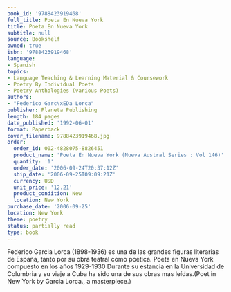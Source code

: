 ```yaml
---
book_id: '9788423919468'
full_title: Poeta En Nueva York
title: Poeta En Nueva York
subtitle: null
source: Bookshelf
owned: true
isbn: '9788423919468'
language:
- Spanish
topics:
- Language Teaching & Learning Material & Coursework
- Poetry By Individual Poets
- Poetry Anthologies (various Poets)
authors:
- "Federico Garc\xEDa Lorca"
publisher: Planeta Publishing
length: 184 pages
date_published: '1992-06-01'
format: Paperback
cover_filename: 9788423919468.jpg
order:
  order_id: 002-4828075-8826451
  product_name: 'Poeta En Nueva York (Nueva Austral Series : Vol 146)'
  quantity: '1'
  order_date: '2006-09-24T20:37:12Z'
  ship_date: '2006-09-25T09:09:21Z'
  currency: USD
  unit_price: '12.21'
  product_condition: New
  location: New York
purchase_date: '2006-09-25'
location: New York
theme: poetry
status: partially read
type: book
---
```

Federico Garcia Lorca (1898-1936) es una de las grandes figuras literarias de España, tanto por su obra teatral como poética. Poeta en Nueva York compuesto en los años 1929-1930 Durante su estancia en la Universidad de Columbria y su viaje a Cuba ha sido una de sus obras mas leídas.(Poet in New York by Garcia Lorca., a masterpiece.)
